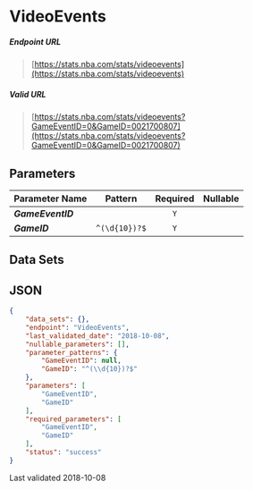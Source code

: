 # VideoEvents

##### Endpoint URL
>[https://stats.nba.com/stats/videoevents](https://stats.nba.com/stats/videoevents)

##### Valid URL
>[https://stats.nba.com/stats/videoevents?GameEventID=0&GameID=0021700807](https://stats.nba.com/stats/videoevents?GameEventID=0&GameID=0021700807)

## Parameters
Parameter Name | Pattern | Required | Nullable
------------ | :-----------: | :---: | :---:
_**GameEventID**_ |  | `Y` |  | 
_**GameID**_ | `^(\d{10})?$` | `Y` |  | 

## Data Sets


## JSON
```json
{
    "data_sets": {},
    "endpoint": "VideoEvents",
    "last_validated_date": "2018-10-08",
    "nullable_parameters": [],
    "parameter_patterns": {
        "GameEventID": null,
        "GameID": "^(\\d{10})?$"
    },
    "parameters": [
        "GameEventID",
        "GameID"
    ],
    "required_parameters": [
        "GameEventID",
        "GameID"
    ],
    "status": "success"
}
```

Last validated 2018-10-08